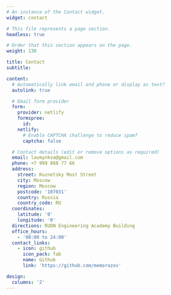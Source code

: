 ```yaml
---
# An instance of the Contact widget.
widget: contact

# This file represents a page section.
headless: true

# Order that this section appears on the page.
weight: 130

title: Contact
subtitle:

content:
  # Automatically link email and phone or display as text?
  autolink: true

  # Email form provider
  form:
    provider: netlify
    formspree:
      id:
    netlify:
      # Enable CAPTCHA challenge to reduce spam?
      captcha: false

  # Contact details (edit or remove options as required)
  email: laumynkva@gmail.com
  phone: +7 999 888 77 66
  address:
    street: Kuznetsky Most Street
    city: Moscow
    region: Moscow
    postcode: '107031'
    country: Russia
    country_code: RU
  coordinates:
    latitude: '0'
    longitude: '0'
  directions: RUDN Engineering Academy Building
  office_hours:
    - '00:00 to 24:00'
  contact_links:
    - icon: github
      icon_pack: fab
      name: Github
      link: 'https://github.com/memorozov'

design:
  columns: '2'
---
```


